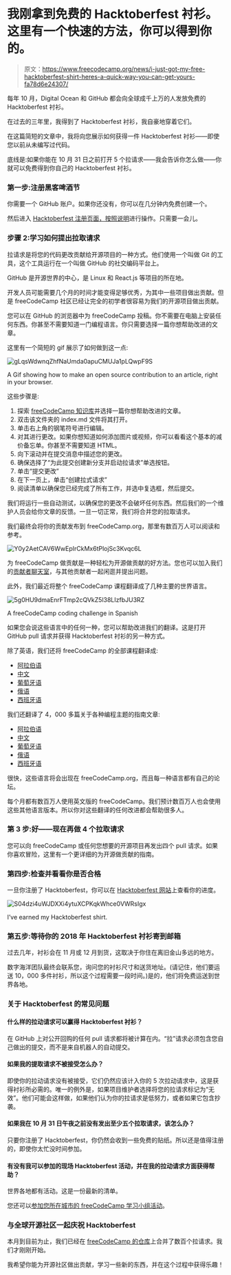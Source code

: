 # 我刚拿到免费的 Hacktoberfest 衬衫。这里有一个快速的方法，你可以得到你的。

> 原文：<https://www.freecodecamp.org/news/i-just-got-my-free-hacktoberfest-shirt-heres-a-quick-way-you-can-get-yours-fa78d6e24307/>

每年 10 月，Digital Ocean 和 GitHub 都会向全球成千上万的人发放免费的 Hacktoberfest 衬衫。

在过去的三年里，我得到了 Hacktoberfest 衬衫，我自豪地穿着它们。

在这篇简短的文章中，我将向您展示如何获得一件 Hacktoberfest 衬衫——即使您以前从未编写过代码。

底线是:如果你能在 10 月 31 日之前打开 5 个拉请求——我会告诉你怎么做——你就可以免费得到你自己的 Hacktoberfest 衬衫。

### 第一步:注册黑客啤酒节

你需要一个 GitHub 账户。如果你还没有，你可以在几分钟内免费创建一个。

然后进入 [Hacktoberfest 注册页面，按照说明](https://hacktoberfest.digitalocean.com/sign_up/register)进行操作。只需要一会儿。

### 步骤 2:学习如何提出拉取请求

拉请求是将您的代码更改贡献给开源项目的一种方式。他们使用一个叫做 Git 的工具，这个工具运行在一个叫做 GitHub 的社交编码平台上。

GitHub 是开源世界的中心，是 Linux 和 React.js 等项目的所在地。

开发人员可能需要几个月的时间才能变得足够优秀，为其中一些项目做出贡献。但是 freeCodeCamp 社区已经让完全的初学者很容易为我们的开源项目做出贡献。

您可以在 GitHub 的浏览器中为 freeCodeCamp 投稿。你不需要在电脑上安装任何东西。你甚至不需要知道一门编程语言。你只需要选择一篇你想帮助改进的文章。

这里有一个简短的 gif 展示了如何做到这一点:

![gLqsWdwnqZhfNaUmda0apuCMUJa1pLQwpF9S](img/3b51de182dda7a8229923177e2e0834c.png)

A Gif showing how to make an open source contribution to an article, right in your browser.

这些步骤是:

1.  探索 [freeCodeCamp 知识库](https://github.com/freeCodeCamp/freeCodeCamp/tree/master/guide)并选择一篇你想帮助改进的文章。
2.  双击该文件夹的 index.md 文件将其打开。
3.  单击右上角的钢笔符号进行编辑。
4.  对其进行更改。如果你想知道如何添加图片或视频，你可以看看这个基本的减价备忘单。你甚至不需要知道 HTML。
5.  向下滚动并在提交消息中描述您的更改。
6.  确保选择了“为此提交创建新分支并启动拉请求”单选按钮。
7.  单击“提交更改”
8.  在下一页上，单击“创建拉式请求”
9.  阅读清单以确保您已经完成了所有工作，并选中复选框，然后提交。

我们将运行一些自动测试，以确保您的更改不会破坏任何东西。然后我们的一个维护人员会给你文章的反馈。一旦一切正常，我们将合并您的拉取请求。

我们最终会将你的贡献发布到 freeCodeCamp.org，那里有数百万人可以阅读和参考。

![Y0y2AetCAV6WwEpIrCkMx6tPlojSc3Kvqc6L](img/17b08bd38179ab7e98cd2f87d2ab0bce.png)

为 freeCodeCamp 做贡献是一种轻松为开源做贡献的好方法。您也可以加入我们的[贡献者聊天室](https://gitter.im/FreeCodeCamp/Contributors)，与其他贡献者一起闲逛并提出问题。

此外，我们最近将整个 freeCodeCamp 课程翻译成了几种主要的世界语言。

![5g0HU9dmaEnrFTmp2cQVkZ5l38LIzfbJU3RZ](img/baf3b6f504fa8fee5dd7b4b6bc5f3ca9.png)

A freeCodeCamp coding challenge in Spanish

如果您会说这些语言中的任何一种，您可以帮助改进我们的翻译。这是打开 GitHub pull 请求并获得 Hacktoberfest 衬衫的另一种方式。

除了英语，我们还将 freeCodeCamp 的全部课程翻译成:

*   [阿拉伯语](https://github.com/freeCodeCamp/freeCodeCamp/tree/master/curriculum/challenges/arabic)
*   [中文](https://github.com/freeCodeCamp/freeCodeCamp/tree/master/curriculum/challenges/chinese)
*   [葡萄牙语](https://github.com/freeCodeCamp/freeCodeCamp/tree/master/curriculum/challenges/portuguese)
*   [俄语](https://github.com/freeCodeCamp/freeCodeCamp/tree/master/curriculum/challenges/russian)
*   [西班牙语](https://github.com/freeCodeCamp/freeCodeCamp/tree/master/curriculum/challenges/spanish)

我们还翻译了 4，000 多篇关于各种编程主题的指南文章:

*   [阿拉伯语](https://github.com/freeCodeCamp/freeCodeCamp/tree/master/guide/arabic)
*   [中文](https://github.com/freeCodeCamp/freeCodeCamp/tree/master/guide/chinese)
*   [葡萄牙语](https://github.com/freeCodeCamp/freeCodeCamp/tree/master/guide/portuguese)
*   [俄语](https://github.com/freeCodeCamp/freeCodeCamp/tree/master/guide/russian)
*   [西班牙语](https://github.com/freeCodeCamp/freeCodeCamp/tree/master/guide/spanish)

很快，这些语言将会出现在 freeCodeCamp.org，而且每一种语言都有自己的论坛。

每个月都有数百万人使用英文版的 freeCodeCamp。我们预计数百万人也会使用这些其他语言版本。所以你对这些翻译的任何改进都会帮助很多人。

### 第 3 步:好——现在再做 4 个拉取请求

您可以向 freeCodeCamp 或任何您想要的开源项目再发出四个 pull 请求。如果你喜欢冒险，这里有一个更详细的为开源做贡献的指南。

### 第四步:检查并看看你是否合格

一旦你注册了 Hacktoberfest，你可以在 [Hacktoberfest 网站](https://hacktoberfest.digitalocean.com)上查看你的进度。

![S04dzi4uWJDXXi4ytuXCPKqkWhce0VWRsIgx](img/c49ec69b4ab7e16ac19f4028b1c58375.png)

I’ve earned my Hacktoberfest shirt.

### 第五步:等待你的 2018 年 Hacktoberfest 衬衫寄到邮箱

过去几年，衬衫会在 11 月或 12 月到货，这取决于你住在离旧金山多远的地方。

数字海洋团队最终会联系您，询问您的衬衫尺寸和送货地址。(请记住，他们要运送 10，000 多件衬衫，所以这个过程需要一段时间。)是的，他们将免费运送到世界各地。

### 关于 Hacktoberfest 的常见问题

#### 什么样的拉动请求可以赢得 Hacktoberfest 衬衫？

在 GitHub 上对公开回购的任何 pull 请求都将被计算在内。“拉”请求必须包含您自己做出的提交，而不是来自机器人的自动提交。

#### 如果我的提取请求不被接受怎么办？

即使你的拉动请求没有被接受，它们仍然应该计入你的 5 次拉动请求中，这是获得衬衫所必需的。唯一的例外是，如果项目维护者选择将您的拉请求标记为“无效”。他们可能会这样做，如果他们认为你的拉请求是低努力，或者如果它包含抄袭。

#### 如果我在 10 月 31 日午夜之前没有发出至少五个拉取请求，该怎么办？

只要你注册了 Hacktoberfest，你仍然会收到一些免费的贴纸。所以还是值得注册的，即使你太忙没时间参加。

#### 有没有我可以参加的现场 Hacktoberfest 活动，并在我的拉动请求方面获得帮助？

世界各地都有活动。这是一份最新的清单。

您还可以[参加您所在城市的 freeCodeCamp 学习小组活动](https://study-group-directory.freecodecamp.org)。

### 与全球开源社区一起庆祝 Hacktoberfest

本月到目前为止，我们已经在 [freeCodeCamp 的仓库](https://github.com/freecodecamp)上合并了数百个拉请求。我们才刚刚开始。

我希望你能为开源社区做出贡献，学习一些新的东西，并在这个过程中获得乐趣！